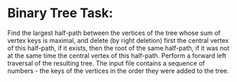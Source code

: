 # Binary Tree Task:
Find the largest half-path between the vertices of the tree whose sum of vertex keys is maximal,
and delete (by right deletion) first the central vertex of this half-path, if it exists,
then the root of the same half-path, if it was not at the same time the central vertex of this half-path. Perform a forward left traversal of the resulting tree.
The input file contains a sequence of numbers - the keys of the vertices in the order they were added to the tree.
